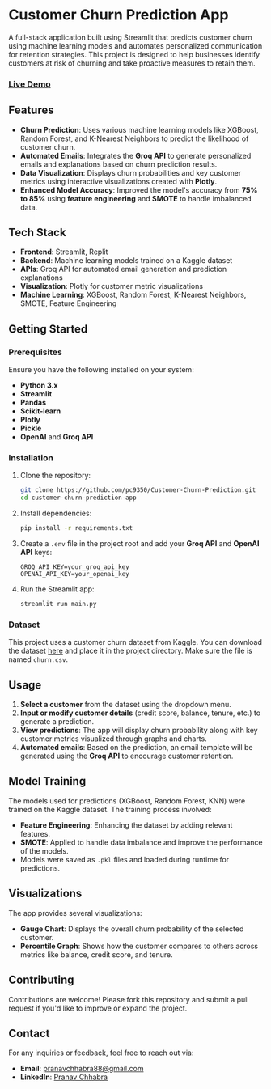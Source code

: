 # Customer Churn Prediction App

A full-stack application built using Streamlit that predicts customer churn using machine learning models and automates personalized communication for retention strategies. This project is designed to help businesses identify customers at risk of churning and take proactive measures to retain them.

### [Live Demo](https://churncrunch.streamlit.app/)

## Features

- **Churn Prediction**: Uses various machine learning models like XGBoost, Random Forest, and K-Nearest Neighbors to predict the likelihood of customer churn.
- **Automated Emails**: Integrates the **Groq API** to generate personalized emails and explanations based on churn prediction results.
- **Data Visualization**: Displays churn probabilities and key customer metrics using interactive visualizations created with **Plotly**.
- **Enhanced Model Accuracy**: Improved the model's accuracy from **75% to 85%** using **feature engineering** and **SMOTE** to handle imbalanced data.

## Tech Stack

- **Frontend**: Streamlit, Replit
- **Backend**: Machine learning models trained on a Kaggle dataset
- **APIs**: Groq API for automated email generation and prediction explanations
- **Visualization**: Plotly for customer metric visualizations
- **Machine Learning**: XGBoost, Random Forest, K-Nearest Neighbors, SMOTE, Feature Engineering

## Getting Started

### Prerequisites

Ensure you have the following installed on your system:
- **Python 3.x**
- **Streamlit**
- **Pandas**
- **Scikit-learn**
- **Plotly**
- **Pickle**
- **OpenAI** and **Groq API**

### Installation

1. Clone the repository:
    ```bash
    git clone https://github.com/pc9350/Customer-Churn-Prediction.git
    cd customer-churn-prediction-app
    ```

2. Install dependencies:
    ```bash
    pip install -r requirements.txt
    ```

3. Create a `.env` file in the project root and add your **Groq API** and **OpenAI API** keys:
    ```
    GROQ_API_KEY=your_groq_api_key
    OPENAI_API_KEY=your_openai_key
    ```

4. Run the Streamlit app:
    ```bash
    streamlit run main.py
    ```

### Dataset

This project uses a customer churn dataset from Kaggle. You can download the dataset [here](https://www.kaggle.com/datasets/mathchi/churn-for-bank-customers/data) and place it in the project directory. Make sure the file is named `churn.csv`.

## Usage

1. **Select a customer** from the dataset using the dropdown menu.
2. **Input or modify customer details** (credit score, balance, tenure, etc.) to generate a prediction.
3. **View predictions**: The app will display churn probability along with key customer metrics visualized through graphs and charts.
4. **Automated emails**: Based on the prediction, an email template will be generated using the **Groq API** to encourage customer retention.

## Model Training

The models used for predictions (XGBoost, Random Forest, KNN) were trained on the Kaggle dataset. The training process involved:
- **Feature Engineering**: Enhancing the dataset by adding relevant features.
- **SMOTE**: Applied to handle data imbalance and improve the performance of the models.
- Models were saved as `.pkl` files and loaded during runtime for predictions.

## Visualizations

The app provides several visualizations:
- **Gauge Chart**: Displays the overall churn probability of the selected customer.
- **Percentile Graph**: Shows how the customer compares to others across metrics like balance, credit score, and tenure.

## Contributing

Contributions are welcome! Please fork this repository and submit a pull request if you'd like to improve or expand the project.

## Contact

For any inquiries or feedback, feel free to reach out via:
- **Email**: pranavchhabra88@gmail.com
- **LinkedIn**: [Pranav Chhabra](https://linkedin.com/in/pranavchhabra)

